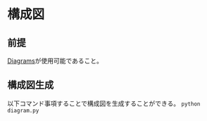 # 構成図
## 前提
[Diagrams](https://diagrams.mingrammer.com/)が使用可能であること。

## 構成図生成
以下コマンド事項することで構成図を生成することができる。
`python diagram.py`
